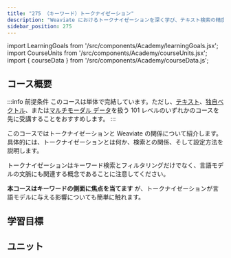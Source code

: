 ```yaml
---
title: "275 （キーワード）トークナイゼーション"
description: "Weaviate におけるトークナイゼーションを深く学び、テキスト検索の精度を向上させます。"
sidebar_position: 275
---
```


import LearningGoals from '/src/components/Academy/learningGoals.jsx';
import CourseUnits from '/src/components/Academy/courseUnits.jsx';
import { courseData } from '/src/components/Academy/courseData.js';

## <i class="fa-solid fa-chalkboard-user"></i> コース概要

:::info 前提条件
このコースは単体で完結しています。ただし、[テキスト](../starter_text_data/index.md)、[独自ベクトル](../starter_custom_vectors/index.md)、または[マルチモーダル データ](../starter_multimodal_data/index.md)を扱う 101 レベルのいずれかのコースを先に受講することをおすすめします。
:::

このコースではトークナイゼーションと Weaviate の関係について紹介します。具体的には、トークナイゼーションとは何か、検索との関係、そして設定方法を説明します。

トークナイゼーションはキーワード検索とフィルタリングだけでなく、言語モデルの文脈にも関連する概念であることに注意してください。

**本コースはキーワードの側面に焦点を当てます** が、トークナイゼーションが言語モデルに与える影響についても簡単に触れます。

## <i class="fa-solid fa-chalkboard-user"></i> 学習目標

<LearningGoals courseName="tokenization"/>

## <i class="fa-solid fa-book-open-reader"></i> ユニット

<CourseUnits courseData={courseData} courseName="tokenization" />